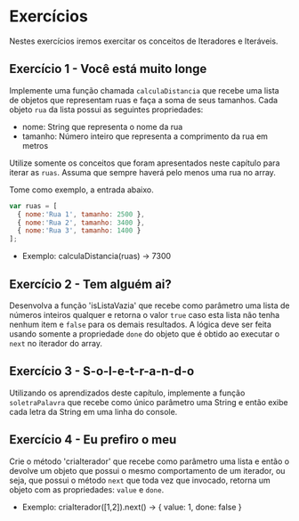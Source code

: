 # Exercícios

Nestes exercícios iremos exercitar os conceitos de Iteradores e Iteráveis.

## Exercício 1 - Você está muito longe
Implemente uma função chamada `calculaDistancia` que recebe uma lista de objetos que representam ruas e faça a soma de seus tamanhos. Cada objeto `rua` da lista possui as seguintes propriedades:
- nome: String que representa o nome da rua
- tamanho: Número inteiro que representa a comprimento da rua em metros

Utilize somente os conceitos que foram apresentados neste capítulo para iterar as `ruas`. Assuma que sempre haverá pelo menos uma rua no array.

Tome como exemplo, a entrada abaixo.
``` javascript
var ruas = [
  { nome:'Rua 1', tamanho: 2500 },
  { nome:'Rua 2', tamanho: 3400 },
  { nome:'Rua 3', tamanho: 1400 }
];
```

* Exemplo: calculaDistancia(ruas) → 7300


## Exercício 2 - Tem alguém ai?
Desenvolva a função 'isListaVazia' que recebe como parâmetro uma lista de números inteiros qualquer e retorna o valor `true` caso esta lista não tenha nenhum item e `false` para os demais resultados. A lógica deve ser feita usando somente a propriedade `done` do objeto que é obtido ao executar o `next` no iterador do array.

## Exercício 3 - S-o-l-e-t-r-a-n-d-o
Utilizando os aprendizados deste capítulo, implemente a função `soletraPalavra` que recebe como único parâmetro uma String e então exibe cada letra da String em uma linha do console.

## Exercício 4 - Eu prefiro o meu
Crie o método 'criaIterador' que recebe como parâmetro uma lista e então o devolve um objeto que possui o mesmo comportamento de um iterador, ou seja, que possui o método `next` que toda vez que invocado, retorna um objeto com as propriedades: `value` e `done`.

* Exemplo: criaIterador([1,2]).next() → { value: 1, done: false }
